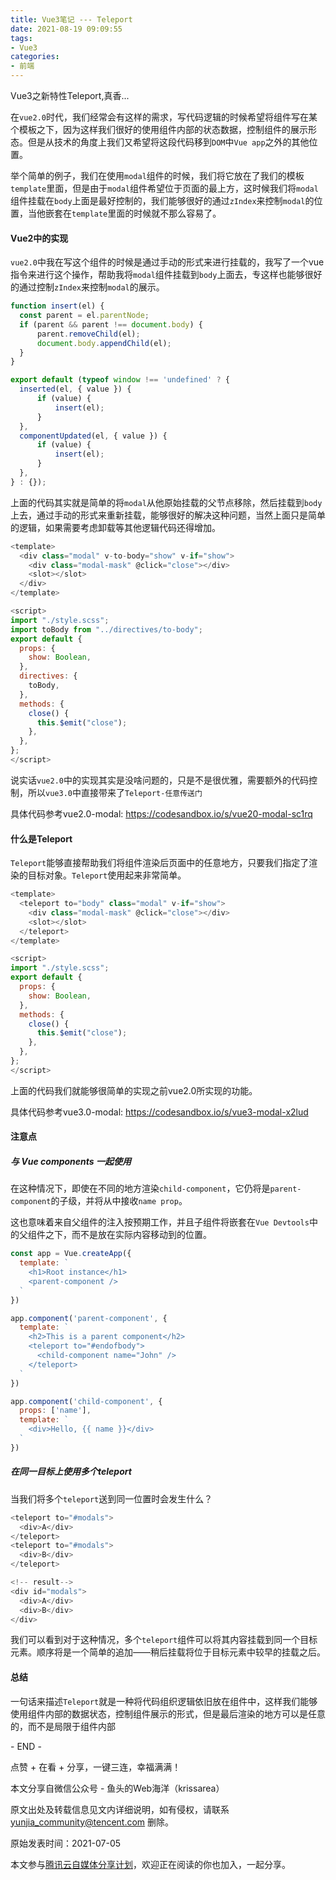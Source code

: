 ```yaml
---
title: Vue3笔记 --- Teleport
date: 2021-08-19 09:09:55
tags:
- Vue3
categories:
- 前端
---
```

Vue3之新特性Teleport,真香...
<!--more-->



在`vue2.0`时代，我们经常会有这样的需求，写代码逻辑的时候希望将组件写在某个模板之下，因为这样我们很好的使用组件内部的状态数据，控制组件的展示形态。但是从技术的角度上我们又希望将这段代码移到`DOM`中`Vue app`之外的其他位置。

举个简单的例子，我们在使用`modal`组件的时候，我们将它放在了我们的模板`template`里面，但是由于`modal`组件希望位于页面的最上方，这时候我们将`modal`组件挂载在`body`上面是最好控制的，我们能够很好的通过`zIndex`来控制`modal`的位置，当他嵌套在`template`里面的时候就不那么容易了。

#### Vue2中的实现

​	`vue2.0`中我在写这个组件的时候是通过手动的形式来进行挂载的，我写了一个vue指令来进行这个操作，帮助我将`modal`组件挂载到`body`上面去，专这样也能够很好的通过控制`zIndex`来控制`modal`的展示。

```javascript
function insert(el) {
  const parent = el.parentNode;
  if (parent && parent !== document.body) {
      parent.removeChild(el);
      document.body.appendChild(el);
  }
}

export default (typeof window !== 'undefined' ? {
  inserted(el, { value }) {
      if (value) {
          insert(el);
      }
  },
  componentUpdated(el, { value }) {
      if (value) {
          insert(el);
      }
  },
} : {});
```

上面的代码其实就是简单的将`modal`从他原始挂载的父节点移除，然后挂载到`body`上去，通过手动的形式来重新挂载，能够很好的解决这种问题，当然上面只是简单的逻辑，如果需要考虑卸载等其他逻辑代码还得增加。

```javascript
<template>
  <div class="modal" v-to-body="show" v-if="show">
    <div class="modal-mask" @click="close"></div>
    <slot></slot>
  </div>
</template>

<script>
import "./style.scss";
import toBody from "../directives/to-body";
export default {
  props: {
    show: Boolean,
  },
  directives: {
    toBody,
  },
  methods: {
    close() {
      this.$emit("close");
    },
  },
};
</script>
```

说实话`vue2.0`中的实现其实是没啥问题的，只是不是很优雅，需要额外的代码控制，所以`vue3.0`中直接带来了`Teleport-任意传送门`

具体代码参考vue2.0-modal: https://codesandbox.io/s/vue20-modal-sc1rq

#### 什么是Teleport

`Teleport`能够直接帮助我们将组件渲染后页面中的任意地方，只要我们指定了渲染的目标对象。`Teleport`使用起来非常简单。

```javascript
<template>
  <teleport to="body" class="modal" v-if="show">
    <div class="modal-mask" @click="close"></div>
    <slot></slot>
  </teleport>
</template>

<script>
import "./style.scss";
export default {
  props: {
    show: Boolean,
  },
  methods: {
    close() {
      this.$emit("close");
    },
  },
};
</script>
```

上面的代码我们就能够很简单的实现之前vue2.0所实现的功能。

具体代码参考vue3.0-modal: https://codesandbox.io/s/vue3-modal-x2lud

#### **注意点**

##### 与 Vue components 一起使用

在这种情况下，即使在不同的地方渲染`child-component`，它仍将是`parent-component`的子级，并将从中接收`name prop`。

这也意味着来自父组件的注入按预期工作，并且子组件将嵌套在`Vue Devtools`中的父组件之下，而不是放在实际内容移动到的位置。

```javascript
const app = Vue.createApp({
  template: `
    <h1>Root instance</h1>
    <parent-component />
  `
})

app.component('parent-component', {
  template: `
    <h2>This is a parent component</h2>
    <teleport to="#endofbody">
      <child-component name="John" />
    </teleport>
  `
})

app.component('child-component', {
  props: ['name'],
  template: `
    <div>Hello, {{ name }}</div>
  `
})
```

##### 在同一目标上使用多个teleport

当我们将多个`teleport`送到同一位置时会发生什么？

```javascript
<teleport to="#modals">
  <div>A</div>
</teleport>
<teleport to="#modals">
  <div>B</div>
</teleport>

<!-- result-->
<div id="modals">
  <div>A</div>
  <div>B</div>
</div>
```

我们可以看到对于这种情况，多个`teleport`组件可以将其内容挂载到同一个目标元素。顺序将是一个简单的追加——稍后挂载将位于目标元素中较早的挂载之后。

#### 总结

一句话来描述`Teleport`就是一种将代码组织逻辑依旧放在组件中，这样我们能够使用组件内部的数据状态，控制组件展示的形式，但是最后渲染的地方可以是任意的，而不是局限于组件内部

\- END -

点赞 + 在看 + 分享，一键三连，幸福满满！

本文分享自微信公众号 - 鱼头的Web海洋（krissarea）

原文出处及转载信息见文内详细说明，如有侵权，请联系 yunjia_community@tencent.com 删除。

原始发表时间：2021-07-05

本文参与[腾讯云自媒体分享计划](https://cloud.tencent.com/developer/support-plan)，欢迎正在阅读的你也加入，一起分享。

